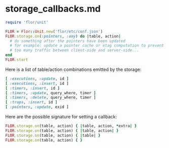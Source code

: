
# storage_callbacks.md

```ruby
require 'flor/unit'

FLOR = Flor::Unit.new('flor/etc/conf.json')
FLOR.storage.on(:pointers, :any) do |table, action|
  # do something after the pointers have been updated
  # for example: update a pointer cache or etag computation to prevent
  # too many traffic between client-side and server-side...
end
FLOR.start
```

Here is a list of table/action combinations emitted by the storage:
```ruby
[ :executions, :update, id ]
[ :executions, :insert, id ]
[ :timers, :insert, id ]
[ :timers, :update, query_where, timer ]
[ :timers, :delete, query_where, timer ]
[ :traps, :insert, id ]
[ :pointers, :update, exid ]
```

Here are the possible signature for setting a callback:
```ruby
FLOR.storage.on(table, action) { |table, action, *extra| }
FLOR.storage.on(table, action) { |table, action| }
FLOR.storage.on(table, action) { |table| }
FLOR.storage.on(table, action) { }
```

